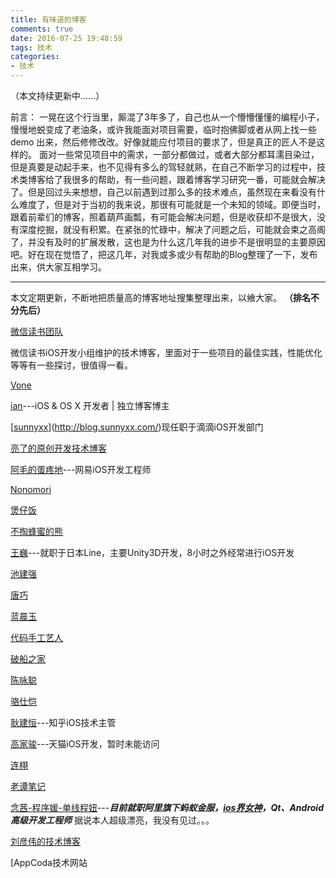 ```yaml
---
title: 有味道的博客
comments: true
date: 2016-07-25 19:48:59
tags: 技术
categories:
- 技术
---
```


（本文持续更新中……）

前言：
一晃在这个行当里，厮混了3年多了，自己也从一个懵懵懂懂的编程小子，慢慢地蜕变成了老油条，或许我能面对项目需要，临时抱佛脚或者从网上找一些 demo 出来，然后修修改改。好像就能应付项目的要求了，但是真正的匠人不是这样的。
面对一些常见项目中的需求，一部分都做过，或者大部分都耳濡目染过，但是真要是动起手来，也不见得有多么的驾轻就熟，在自己不断学习的过程中，技术类博客给了我很多的帮助，有一些问题，跟着博客学习研究一番，可能就会解决了。但是回过头来想想，自己以前遇到过那么多的技术难点，虽然现在来看没有什么难度了，但是对于当初的我来说，那很有可能就是一个未知的领域。即便当时，跟着前辈们的博客，照着葫芦画瓢，有可能会解决问题，但是收获却不是很大，没有深度挖掘，就没有积累。在紧张的忙碌中，解决了问题之后，可能就会束之高阁了，并没有及时的扩展发散，这也是为什么这几年我的进步不是很明显的主要原因吧。好在现在觉悟了，把这几年，对我或多或少有帮助的Blog整理了一下，发布出来，供大家互相学习。

------

本文定期更新，不断地把质量高的博客地址搜集整理出来，以飨大家。
**（排名不分先后）**

[微信读书团队](http://wereadteam.github.io/)

微信读书iOS开发小组维护的技术博客，里面对于一些项目的最佳实践，性能优化等等有一些探讨，很值得一看。

[Vone](http://vongloo.me/)

[ian](https://www.ianisme.com/)---iOS & OS X 开发者 | 独立博客博主

[[sunnyxx](http://blog.sunnyxx.com/)](http://blog.sunnyxx.com/)现任职于滴滴iOS开发部门

[亮了的原创开发技术博客](http://blog.xcodev.com/)

[阿毛的蛋疼地](http://xiangwangfeng.com/)---网易iOS开发工程师

[Nonomori](http://nonomori.farbox.com/)

[煲仔饭](http://blog.vinqon.com/)

[不掏蜂蜜的熊](http://www.hotobear.com/)

[王巍](https://onevcat.com/)---就职于日本Line，主要Unity3D开发，8小时之外经常进行iOS开发

[池建强](http://macshuo.com/)

[唐巧](http://blog.devtang.com/)

[蓝晨玉](http://gracelancy.com/)

[代码手工艺人](http://joeyio.com/)

[破船之家](http://beyondvincent.com/)

[陈咏聪](http://vinqon.com/)

[骆仕恺](http://luosky.com/)

[耿建恒](http://dlog.dismory.com/)---知乎iOS技术主管

[高家骏](http://dlog.dismory.com/)---天猫iOS开发，暂时未能访问

[连栩](http://lianxu.me/)

[老谭笔记](http://www.tanhao.me/)

[念茜-程序媛-单线程妞](https://nianxi.net/)---***目前就职阿里旗下蚂蚁金服，<u>ios界女神</u>，Qt、Android高级开发工程师***
据说本人超级漂亮，我没有见过。。。

[刘彦伟的技术博客](http://liuyanwei.jumppo.com/index.html)

[AppCoda技术网站